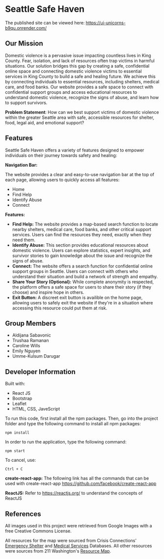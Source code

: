 # Seattle Safe Haven

The published site can be viewed here: https://ui-unicorns-b9qu.onrender.com/ 

## Our Mission

Domestic violence is a pervasive issue impacting countless lives in King County. Fear, isolation, and lack of resources often trap victims in harmful situations. Our solution bridges this gap by creating a safe, confidential online space and connecting domestic violence victims to essential services in King County to build a safe and healing future. We achieve this by connecting individuals to essential resources, including shelters, medical care, and food banks. Our website provides a safe space to connect with confidential support groups and access educational resources to understand domestic violence, recognize the signs of abuse, and learn how to support survivors.

**Problem Statement**: How can we best support victims of domestic violence within the greater Seattle area with safe, accessible resources for shelter, food, legal aid, and emotional support?

## Features

Seattle Safe Haven offers a variety of features designed to empower individuals on their journey towards safety and healing:

**Navigation Bar:**

The website provides a clear and easy-to-use navigation bar at the top of each page, allowing users to quickly access all features:

- Home
- Find Help
- Identify Abuse
- Connect
  
**Features:**

- **Find Help:** The website provides a map-based search function to locate nearby shelters, medical care, food banks, and other critical support services. Users can find the resources they need, exactly when they need them.
- **Identify Abuse:** This section provides educational resources about domestic violence. Users can explore statistics, expert insights, and survivor stories to gain knowledge about the issue and recognize the signs of abuse.
- **Connect:** The website offers a search function for confidential online support groups in Seattle. Users can connect with others who understand their situation and build a network of strength and empathy.
- **Share Your Story (Optional):** While complete anonymity is respected, the platform offers a safe space for users to share their story (if they choose) and inspire hope in others.
- **Exit Button:** A discreet exit button is availible on the home page, allowing users to safely exit the website if they're in a situation where accessing this resource could put them at risk.

## Group Members

- Aldijana Sabavonic
- Trushaa Ramanan
- Caroline Wills
- Emily Nguyen
- Umme-Kulsum Darugar 

## Developer Information

Built with:

- React JS
- Bootstrap
- Leaflet
- HTML, CSS, JaveScript

To run this code, first install all the npm packages. Then, go into the project folder and type the following command to install all npm packages:

`npm install`

In order to run the application, type the following command:

`npm start`

To cancel, use: 

`Ctrl + C`

**create-react-app:** The following link has all the commands that can be used with create-react-app https://github.com/facebook/create-react-app

**ReactJS:** Refer to https://reactjs.org/ to understand the concepts of ReactJS

## References

All images used in this project were retrieved from Google Images with a free Creative Commons License.

All resources for the map were sourced from Crisis Connections' [Emergency Shelter](https://www.crisisconnections.org/wp-content/uploads/2024/04/6.-ESB-Emergency-Shelters-2nd-Quarter-2024-3.pdf) and [Medical Services](https://www.crisisconnections.org/wp-content/uploads/2024/04/5.ESB-Seattle-Health-Services-2nd-Quarter-2024-3.pdf) Databases. All other resources were sources from 211 Washington's [Resource Map](https://search.wa211.org/en/search?query=RP-1400.2500&query_label=General+Counseling+Services&query_type=taxonomy&location=King+County%2C+Washington%2C+United+States&coords=-122.297622%2C47.59526). 


